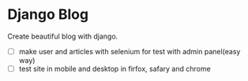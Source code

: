 # Django Blog

Create beautiful blog with django.

- [ ] make user and articles with selenium for test with admin panel(easy way)
- [ ] test site in mobile and desktop in firfox, safary and chrome
